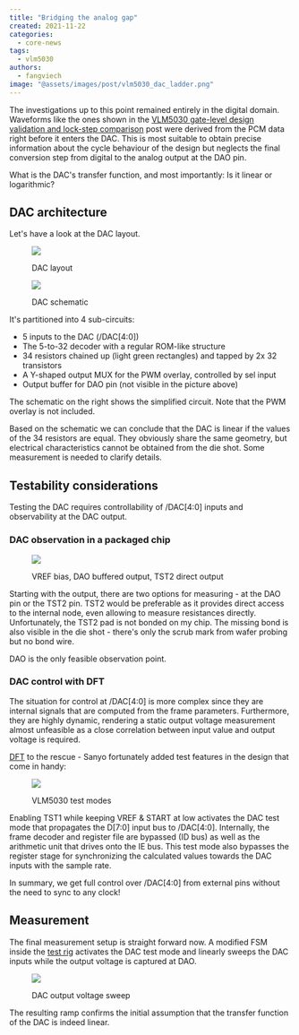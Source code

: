 ```yaml
---
title: "Bridging the analog gap"
created: 2021-11-22
categories: 
  - core-news
tags: 
  - vlm5030
authors: 
  - fangviech
image: "@assets/images/post/vlm5030_dac_ladder.png"
---
```


The investigations up to this point remained entirely in the digital domain. Waveforms like the ones shown in the [VLM5030 gate-level design validation and lock-step comparison](https://www.fpgaarcade.com/vlm5030-gate-level-design-validation-and-lock-step-comparison/) post were derived from the PCM data right before it enters the DAC. This is most suitable to obtain precise information about the cycle behaviour of the design but neglects the final conversion step from digital to the analog output at the DAO pin.

What is the DAC's transfer function, and most importantly: Is it linear or logarithmic?

## DAC architecture

Let's have a look at the DAC layout.

<!-- TODO: [Gary] swap in full size version. Review alt sizing options via Picture -->

<figure>

![](@assets/images/post/DAC_layout_annotated-1024x374.png)

<figcaption>DAC layout</figcaption>
</figure>

<figure>

![](@assets/images/post/vlm5030_dac_schema-138x300.png)

<figcaption>DAC schematic</figcaption>
</figure>

It's partitioned into 4 sub-circuits:

- 5 inputs to the DAC (/DAC\[4:0\])
- The 5-to-32 decoder with a regular ROM-like structure
- 34 resistors chained up (light green rectangles) and tapped by 2x 32 transistors
- A Y-shaped output MUX for the PWM overlay, controlled by sel input
- Output buffer for DAO pin (not visible in the picture above)

The schematic on the right shows the simplified circuit. Note that the PWM overlay is not included.

Based on the schematic we can conclude that the DAC is linear if the values of the 34 resistors are equal. They obviously share the same geometry, but electrical characteristics cannot be obtained from the die shot. Some measurement is needed to clarify details.

## Testability considerations

Testing the DAC requires controllability of /DAC\[4:0\] inputs and observability at the DAC output.

### DAC observation in a packaged chip

<figure>

![](@assets/images/post/vlm5030_audio_out-300x196.png)

<figcaption>VREF bias, DAO buffered output, TST2 direct output</figcaption>
</figure>

Starting with the output, there are two options for measuring - at the DAO pin or the TST2 pin. TST2 would be preferable as it provides direct access to the internal node, even allowing to measure resistances directly. Unfortunately, the TST2 pad is not bonded on my chip. The missing bond is also visible in the die shot - there's only the scrub mark from wafer probing but no bond wire.

DAO is the only feasible observation point.

### DAC control with DFT

The situation for control at /DAC\[4:0\] is more complex since they are internal signals that are computed from the frame parameters. Furthermore, they are highly dynamic, rendering a static output voltage measurement almost unfeasible as a close correlation between input value and output voltage is required.

[DFT](https://en.wikipedia.org/wiki/Design_for_testing) to the rescue - Sanyo fortunately added test features in the design that come in handy:

<figure>

![](@assets/images/post/vlm5030_test_modes-300x126.png)

<figcaption>VLM5030 test modes</figcaption>
</figure>

Enabling TST1 while keeping VREF & START at low activates the DAC test mode that propagates the D\[7:0\] input bus to /DAC\[4:0\]. Internally, the frame decoder and register file are bypassed (ID bus) as well as the arithmetic unit that drives onto the IE bus. This test mode also bypasses the register stage for synchronizing the calculated values towards the DAC inputs with the sample rate.

In summary, we get full control over /DAC\[4:0\] from external pins without the need to sync to any clock!

## Measurement

The final measurement setup is straight forward now. A modified FSM inside the [test rig](https://www.fpgaarcade.com/vlm5030-gate-level-design-validation-and-lock-step-comparison/) activates the DAC test mode and linearly sweeps the DAC inputs while the output voltage is captured at DAO.

<figure>

![](@assets/images/post/vlm5030_dac_sweep.jpg)

<figcaption>DAC output voltage sweep</figcaption>
</figure>

The resulting ramp confirms the initial assumption that the transfer function of the DAC is indeed linear.
